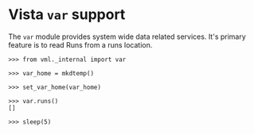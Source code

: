 # Vista `var` support

The `var` module provides system wide data related services. It's primary
feature is to read Runs from a runs location.

    >>> from vml._internal import var

    >>> var_home = mkdtemp()

    >>> set_var_home(var_home)

    >>> var.runs()
    []

    >>> sleep(5)
